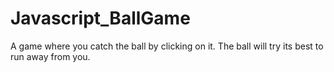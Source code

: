 # Javascript_BallGame
A game where you catch the ball by clicking on it. The ball will try its best to run away from you.
